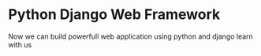 # Python Django Web Framework
Now we can build powerfull web application using python and django learn with us